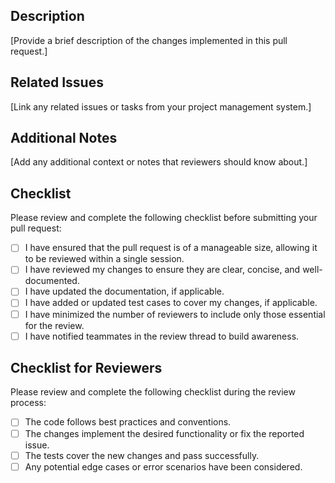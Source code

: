 ## Description
[Provide a brief description of the changes implemented in this pull request.]

## Related Issues
[Link any related issues or tasks from your project management system.]

## Additional Notes
[Add any additional context or notes that reviewers should know about.]

## Checklist
Please review and complete the following checklist before submitting your pull request:

- [ ] I have ensured that the pull request is of a manageable size, allowing it to be reviewed within a single session.
- [ ] I have reviewed my changes to ensure they are clear, concise, and well-documented.
- [ ] I have updated the documentation, if applicable.
- [ ] I have added or updated test cases to cover my changes, if applicable.
- [ ] I have minimized the number of reviewers to include only those essential for the review.
- [ ] I have notified teammates in the review thread to build awareness.

## Checklist for Reviewers
Please review and complete the following checklist during the review process:

- [ ] The code follows best practices and conventions.
- [ ] The changes implement the desired functionality or fix the reported issue.
- [ ] The tests cover the new changes and pass successfully.
- [ ] Any potential edge cases or error scenarios have been considered.
